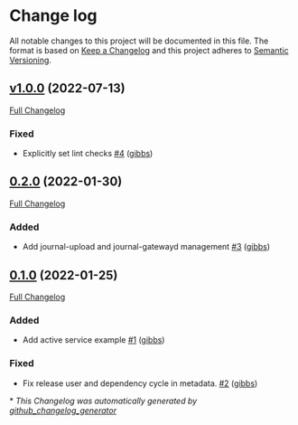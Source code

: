 # Change log

All notable changes to this project will be documented in this file. The format is based on [Keep a Changelog](http://keepachangelog.com/en/1.0.0/) and this project adheres to [Semantic Versioning](http://semver.org).

## [v1.0.0](https://github.com/gibbs/puppet-systemd_journal_remote/tree/v1.0.0) (2022-07-13)

[Full Changelog](https://github.com/gibbs/puppet-systemd_journal_remote/compare/0.2.0...v1.0.0)

### Fixed

- Explicitly set lint checks [\#4](https://github.com/gibbs/puppet-systemd_journal_remote/pull/4) ([gibbs](https://github.com/gibbs))

## [0.2.0](https://github.com/gibbs/puppet-systemd_journal_remote/tree/0.2.0) (2022-01-30)

[Full Changelog](https://github.com/gibbs/puppet-systemd_journal_remote/compare/0.1.0...0.2.0)

### Added

- Add journal-upload and journal-gatewayd management [\#3](https://github.com/gibbs/puppet-systemd_journal_remote/pull/3) ([gibbs](https://github.com/gibbs))

## [0.1.0](https://github.com/gibbs/puppet-systemd_journal_remote/tree/0.1.0) (2022-01-25)

[Full Changelog](https://github.com/gibbs/puppet-systemd_journal_remote/compare/f70bfcc91beea8eb74ee674efbeecbcbc9271af4...0.1.0)

### Added

- Add active service example [\#1](https://github.com/gibbs/puppet-systemd_journal_remote/pull/1) ([gibbs](https://github.com/gibbs))

### Fixed

- Fix release user and dependency cycle in metadata. [\#2](https://github.com/gibbs/puppet-systemd_journal_remote/pull/2) ([gibbs](https://github.com/gibbs))



\* *This Changelog was automatically generated by [github_changelog_generator](https://github.com/github-changelog-generator/github-changelog-generator)*
